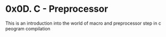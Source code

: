 # 0x0D. C - Preprocessor
This is an introduction into the world of macro and preprocessor step in c peogram compilation

